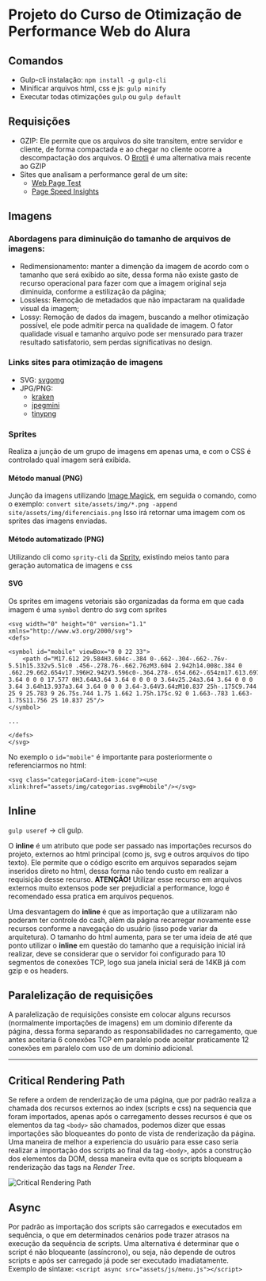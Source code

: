 # Projeto do Curso de Otimização de Performance Web do Alura

## Comandos

* Gulp-cli instalação: `npm install -g gulp-cli`
* Minificar arquivos html, css e js: `gulp minify`
* Executar todas otimizações `gulp` ou `gulp default`

## Requisições

* GZIP: Ele permite que os arquivos do site transitem, entre servidor e cliente, de forma compactada e ao chegar no cliente ocorre a descompactação dos arquivos. O [Brotli](https://github.com/google/brotli) é uma alternativa mais recente ao GZIP
* Sites que analisam a performance geral de um site:
    - [Web Page Test](https://www.webpagetest.org/)
    - [Page Speed Insights](https://developers.google.com/speed/pagespeed/insights/?hl=pt-BR)

## Imagens

### Abordagens para diminuição do tamanho de arquivos de imagens:

* Redimensionamento: manter a dimenção da imagem de acordo com o tamanho que será exibido ao site, dessa forma não existe gasto de recurso operacional para fazer com que a imagem original seja diminuida, conforme a estilização da página;
* Lossless: Remoção de metadados que não impactaram na qualidade visual da imagem;
* Lossy: Remoção de dados da imagem, buscando a melhor otimização possível, ele pode admitir perca na qualidade de imagem. O fator qualidade visual e tamanho arquivo pode ser mensurado para trazer resultado satisfatorio, sem perdas significativas no design.

### Links sites para otimização de imagens

* SVG: [svgomg](https://jakearchibald.github.io/svgomg/)
* JPG/PNG: 
    - [kraken](https://kraken.io/web-interface)
    - [jpegmini](https://www.jpegmini.com/)
    - [tinypng](https://tinypng.com/)

### Sprites

Realiza a junção de um grupo de imagens em apenas uma, e com o CSS é controlado qual imagem será exibida.

#### Método manual (PNG)

Junção da imagens utilizando [Image Magick](https://imagemagick.org/index.php), em seguida o comando, como o exemplo:
`convert site/assets/img/*.png -append site/assets/img/diferenciais.png`
Isso irá retornar uma imagem com os sprites das imagens enviadas.

#### Método automatizado (PNG)

Utilizando cli como `sprity-cli` da [Sprity](https://www.npmjs.com/package/sprity), existindo meios tanto para geração automatica de imagens e css

#### SVG

Os sprites em imagens vetoriais são organizadas da forma em que cada imagem é uma `symbol` dentro do svg com sprites
~~~
<svg width="0" height="0" version="1.1" xmlns="http://www.w3.org/2000/svg">
<defs>

<symbol id="mobile" viewBox="0 0 22 33">
    <path d="M17.612 29.584H3.604c-.384 0-.662-.304-.662-.76v-5.51h15.332v5.51c0 .456-.278.76-.662.76zM3.604 2.942h14.008c.384 0 .662.29.662.654v17.396H2.942V3.596c0-.364.278-.654.662-.654zm17.613.697A3.64 3.64 0 0 0 17.577 0H3.64A3.64 3.64 0 0 0 0 3.64v25.24a3.64 3.64 0 0 0 3.64 3.64h13.937a3.64 3.64 0 0 0 3.64-3.64V3.64zM10.837 25h-.175C9.744 25 9 25.783 9 26.75s.744 1.75 1.662 1.75h.175c.92 0 1.663-.783 1.663-1.75S11.756 25 10.837 25"/>
</symbol>

...

</defs>
</svg>
~~~

No exemplo o `id="mobile"` é importante para posteriormente o referenciarmos no html:

~~~
<svg class="categoriaCard-item-icone"><use xlink:href="assets/img/categorias.svg#mobile"/></svg>
~~~

## Inline

`gulp useref` -> cli gulp.

O **inline** é um atributo que pode ser passado nas importações recursos do projeto, externos ao html principal (como js, svg e outros arquivos do tipo texto). Ele permite que o código escrito em arquivos separados sejam inseridos direto no html, dessa forma não tendo custo em realizar a requisição desse recurso.
**ATENÇÃO!** Utilizar esse recurso em arquivos externos muito extensos pode ser prejudicial a performance, logo é recomendado essa pratica em arquivos pequenos.

Uma desvantagem do **inline** é que as importação que a utilizaram não poderam ter controle do cash, além da página recarregar novamente esse recursos conforme a navegação do usuário (isso pode variar da arquitetura).
O tamanho do html aumenta, para se ter uma ideia de até que ponto utilizar o **inline** em questão do tamanho que a requisição inicial irá realizar, deve se considerar que o servidor foi configurado para 10 segmentos de conexões TCP, logo sua janela inicial será de 14KB já com gzip e os headers.

## Paralelização de requisições

A paralelização de requisições consiste em colocar alguns recursos (normalmente importações de imagens) em um dominio diferente da página, dessa forma separando as responsabilidades no carregamento, que antes aceitaria 6 conexões TCP em paralelo pode aceitar praticamente 12 conexões em paralelo com uso de um dominio adicional.

<hr />

## Critical Rendering Path

Se refere a ordem de renderização de uma página, que por padrão realiza a chamada dos recursos externos ao index (scripts e css) na sequencia que foram importados, apenas após o carregamento desses recursos é que os elementos da tag `<body>` são chamados, podemos dizer que essas importações são bloqueantes do ponto de vista de renderização da página.
Uma maneira de melhor a experiencia do usuário para esse caso seria realizar a importação dos scripts ao final da tag `<body>`, após a construção dos elementos da DOM, dessa maneira evita que os scripts bloqueam a renderização das tags na *Render Tree*.

![Critical Rendering Path](https://res.infoq.com/presentations/critical-rendering-path/pt/slides/sl8.jpg)

## Async
Por padrão as importação dos scripts são carregados e executados em sequência, o que em determinados cenários pode trazer atrasos na execução da sequência de scripts. Uma alternativa é determinar que o script é não bloqueante (assíncrono), ou seja, não depende de outros scripts e após ser carregado já pode ser executado imadiatamente. Exemplo de sintaxe:
`<script async src="assets/js/menu.js"></script>`
